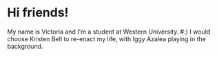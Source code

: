 Hi friends!
====
My name is Victoria and I'm a student at Western University.
#:)
I would choose Kristen Bell to re-enact my life, with Iggy Azalea playing in the background. 
